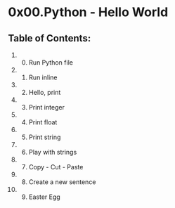 # 0x00.Python - Hello World
## Table of Contents:
1. 0. Run Python file
2. 1. Run inline
3. 2. Hello, print
4. 3. Print integer
5. 4. Print float
6. 5. Print string
7. 6. Play with strings
8. 7. Copy - Cut - Paste
9. 8. Create a new sentence
10. 9. Easter Egg

